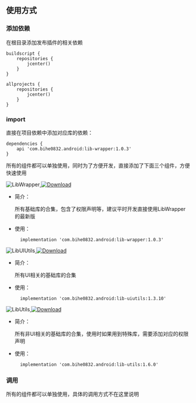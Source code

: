 ## 使用方式

### 添加依赖

在根目录添加发布插件的相关依赖

    buildscript {  
        repositories {  
            jcenter()  
        }  
    }   

    allprojects {  
        repositories {  
            jcenter()  
        }  
    }
    
### import

直接在项目依赖中添加对应库的依赖：

	dependencies {
	    api 'com.bihe0832.android:lib-wrapper:1.0.3'
	}


所有的组件都可以单独使用，同时为了方便开发，直接添加了下面三个组件，方便快速使用

![LibWrapper](https://img.shields.io/badge/AndroidAppFactory-LibWrapper-brightgreen)[ ![Download](https://api.bintray.com/packages/bihe0832/android/lib-wrapper/images/download.svg) ](https://bintray.com/bihe0832/android/lib-wrapper/_latestVersion)

- 简介：

    所有基础库的合集，包含了权限声明等，建议平时开发直接使用LibWrapper的最新版
    
- 使用：

		implementation 'com.bihe0832.android:lib-wrapper:1.0.3'
    
![LibUIUtils](https://img.shields.io/badge/AndroidAppFactory-LibUIUtils-brightgreen)[ ![Download](https://api.bintray.com/packages/bihe0832/android/lib-uiutils/images/download.svg) ](https://bintray.com/bihe0832/android/lib-uiutils/_latestVersion)

- 简介：

    所有UI相关的基础库的合集
    
- 使用：

		implementation 'com.bihe0832.android:lib-uiutils:1.3.10'

![LibUtils](https://img.shields.io/badge/AndroidAppFactory-LibUtils-brightgreen)[ ![Download](https://api.bintray.com/packages/bihe0832/android/lib-utils/images/download.svg) ](https://bintray.com/bihe0832/android/lib-utils/_latestVersion)

- 简介：

    所有非UI相关的基础库的合集，使用时如果用到特殊库，需要添加对应的权限声明
    
- 使用：

		implementation 'com.bihe0832.android:lib-utils:1.6.0'

### 调用

所有的组件都可以单独使用，具体的调用方式不在这里说明